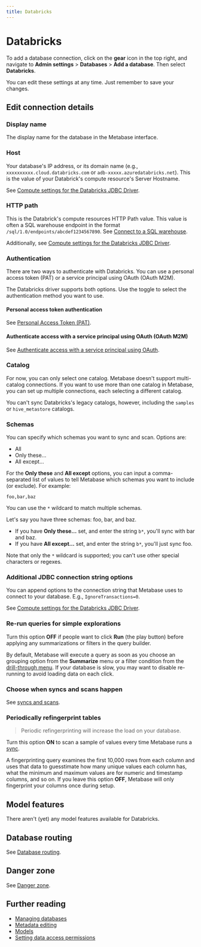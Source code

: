 ```yaml
---
title: Databricks
---
```


# Databricks

To add a database connection, click on the **gear** icon in the top right, and navigate to **Admin settings** > **Databases** > **Add a database**. Then select **Databricks**.

You can edit these settings at any time. Just remember to save your changes.

## Edit connection details

### Display name

The display name for the database in the Metabase interface.

### Host

Your database's IP address, or its domain name (e.g., `xxxxxxxxxx.cloud.databricks.com` or `adb-xxxxx.azuredatabricks.net`). This is the value of your Databrick's compute resource's Server Hostname.

See [Compute settings for the Databricks JDBC Driver](https://docs.databricks.com/en/integrations/jdbc/compute.html).

### HTTP path

This is the Databrick's compute resources HTTP Path value. This value is often a SQL warehouse endpoint in the format `/sql/1.0/endpoints/abcdef1234567890`. See [Connect to a SQL warehouse](https://docs.databricks.com/en/compute/sql-warehouse/index.html).

Additionally, see [Compute settings for the Databricks JDBC Driver](https://docs.databricks.com/en/integrations/jdbc/compute.html).

### Authentication

There are two ways to authenticate with Databricks. You can use a personal access token (PAT) or a service principal using OAuth (OAuth M2M).

The Databricks driver supports both options. Use the toggle to select the authentication method you want to use.

#### Personal access token authentication
See [Personal Access Token (PAT)](https://docs.databricks.com/en/dev-tools/auth/pat.html).

#### Authenticate access with a service principal using OAuth (OAuth M2M)

See [Authenticate access with a service principal using OAuth](https://docs.databricks.com/en/dev-tools/auth/oauth-m2m.html).

### Catalog
For now, you can only select one catalog. Metabase doesn't support multi-catalog connections. If you want to use more than one catalog in Metabase, you can set up multiple connections, each selecting a different catalog.

You can't sync Databricks's legacy catalogs, however, including the `samples` or `hive_metastore` catalogs.

### Schemas

You can specify which schemas you want to sync and scan. Options are:

- All
- Only these...
- All except...

For the **Only these** and **All except** options, you can input a comma-separated list of values to tell Metabase which schemas you want to include (or exclude). For example:

```
foo,bar,baz
```

You can use the `*` wildcard to match multiple schemas.

Let's say you have three schemas: foo, bar, and baz.

- If you have **Only these...** set, and enter the string `b*`, you'll sync with bar and baz.
- If you have **All except...** set, and enter the string `b*`, you'll just sync foo.

Note that only the `*` wildcard is supported; you can't use other special characters or regexes.

### Additional JDBC connection string options

You can append options to the connection string that Metabase uses to connect to your database. E.g., `IgnoreTransactions=0`.

See [Compute settings for the Databricks JDBC Driver](https://docs.databricks.com/en/integrations/jdbc/compute.html).

### Re-run queries for simple explorations

Turn this option **OFF** if people want to click **Run** (the play button) before applying any summarizations or filters in the query builder.

By default, Metabase will execute a query as soon as you choose an grouping option from the **Summarize** menu or a filter condition from the [drill-through menu](https://www.metabase.com/learn/metabase-basics/querying-and-dashboards/questions/drill-through). If your database is slow, you may want to disable re-running to avoid loading data on each click.

### Choose when syncs and scans happen

See [syncs and scans](../sync-scan.md#choose-when-syncs-and-scans-happen).

### Periodically refingerprint tables

> Periodic refingerprinting will increase the load on your database.

Turn this option **ON** to scan a sample of values every time Metabase runs a [sync](../sync-scan.md#how-database-syncs-work).

A fingerprinting query examines the first 10,000 rows from each column and uses that data to guesstimate how many unique values each column has, what the minimum and maximum values are for numeric and timestamp columns, and so on. If you leave this option **OFF**, Metabase will only fingerprint your columns once during setup.

## Model features

There aren't (yet) any model features available for Databricks.

## Database routing

See [Database routing](../../permissions/database-routing.md).

## Danger zone

See [Danger zone](../danger-zone.md).

## Further reading

- [Managing databases](../../databases/connecting.md)
- [Metadata editing](../../data-modeling/metadata-editing.md)
- [Models](../../data-modeling/models.md)
- [Setting data access permissions](../../permissions/data.md)
